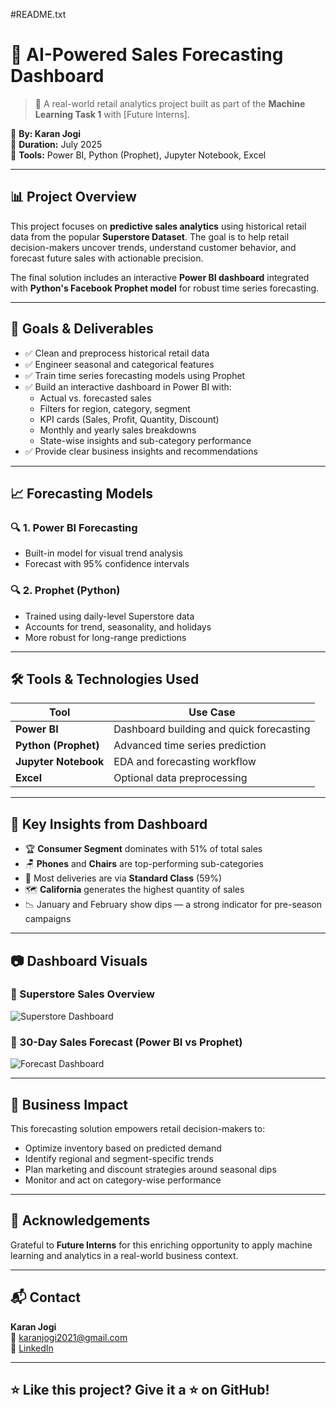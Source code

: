 #README.txt

# 🧠 AI-Powered Sales Forecasting Dashboard

> 🚀 A real-world retail analytics project built as part of the **Machine Learning Task 1** with [Future Interns].

📌 **By: Karan Jogi**  
📅 **Duration:** July 2025  
📁 **Tools:** Power BI, Python (Prophet), Jupyter Notebook, Excel

---

## 📊 Project Overview

This project focuses on **predictive sales analytics** using historical retail data from the popular **Superstore Dataset**. The goal is to help retail decision-makers uncover trends, understand customer behavior, and forecast future sales with actionable precision.

The final solution includes an interactive **Power BI dashboard** integrated with **Python's Facebook Prophet model** for robust time series forecasting.

---

## 🎯 Goals & Deliverables

- ✅ Clean and preprocess historical retail data  
- ✅ Engineer seasonal and categorical features  
- ✅ Train time series forecasting models using Prophet  
- ✅ Build an interactive dashboard in Power BI with:
  - Actual vs. forecasted sales
  - Filters for region, category, segment
  - KPI cards (Sales, Profit, Quantity, Discount)
  - Monthly and yearly sales breakdowns
  - State-wise insights and sub-category performance
- ✅ Provide clear business insights and recommendations

---

## 📈 Forecasting Models

### 🔍 1. **Power BI Forecasting**
- Built-in model for visual trend analysis
- Forecast with 95% confidence intervals

### 🔍 2. **Prophet (Python)**
- Trained using daily-level Superstore data
- Accounts for trend, seasonality, and holidays
- More robust for long-range predictions

---

## 🛠️ Tools & Technologies Used

| Tool               | Use Case                              |
|--------------------|----------------------------------------|
| **Power BI**       | Dashboard building and quick forecasting |
| **Python (Prophet)** | Advanced time series prediction       |
| **Jupyter Notebook**| EDA and forecasting workflow          |
| **Excel**          | Optional data preprocessing            |

---

## 📌 Key Insights from Dashboard

- 🏆 **Consumer Segment** dominates with 51% of total sales
- 🪑 **Phones** and **Chairs** are top-performing sub-categories
- 🚚 Most deliveries are via **Standard Class** (59%)
- 🗺️ **California** generates the highest quantity of sales
- 📉 January and February show dips — a strong indicator for pre-season campaigns

---

## 📷 Dashboard Visuals

### 📍 Superstore Sales Overview  
![Superstore Dashboard](./assets/Screenshot_2025-07-09_100427.png)

### 🔮 30-Day Sales Forecast (Power BI vs Prophet)  
![Forecast Dashboard](./assets/Screenshot_2025-07-09_100459.png)

---

## 🧠 Business Impact

This forecasting solution empowers retail decision-makers to:
- Optimize inventory based on predicted demand  
- Identify regional and segment-specific trends  
- Plan marketing and discount strategies around seasonal dips  
- Monitor and act on category-wise performance

---

## 🙌 Acknowledgements

Grateful to **Future Interns** for this enriching opportunity to apply machine learning and analytics in a real-world business context.

---

## 📬 Contact

**Karan Jogi**  
📧 karanjogi2021@gmail.com  
🔗 [LinkedIn](https://www.linkedin.com/in/karan-jogi-4592b0285/)

---

## ⭐ Like this project? Give it a ⭐ on GitHub!
